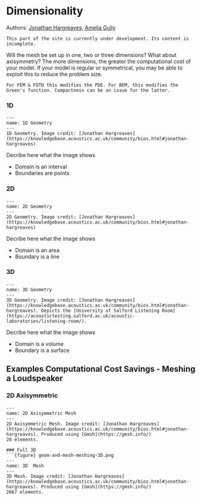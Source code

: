# Dimensionality

Authors: [Jonathan Hargreaves](https://knowledgebase.acoustics.ac.uk/community/bios.html#jonathan-hargreaves), [Amelia Gully](https://knowledgebase.acoustics.ac.uk/community/bios.html#amelia-gully)

```{warning}
This part of the site is currently under development. Its content is incomplete.
```

Will the mesh be set up in one, two or three dimensions? What about axisymmetry? The more dimensions, the greater the computational cost of your model. If your model is regular or symmetrical, you may be able to exploit this to reduce the problem size.

```{note}
For FEM & FDTD this modifies the PDE. For BEM, this modifies the Green's function. Compactness can be an issue for the latter.
```

### 1D

```{figure} geom-and-mesh-dimensionality-1D.png
---
name: 1D Geometry
---
1D Geometry. Image credit: [Jonathan Hargreaves](https://knowledgebase.acoustics.ac.uk/community/bios.html#jonathan-hargreaves)
```
Decribe here what the image shows
* Domain is an interval
* Boundaries are points

### 2D

```{figure} geom-and-mesh-dimensionality-2D.png
---
name: 2D Geometry
---
2D Geometry. Image credit: [Jonathan Hargreaves](https://knowledgebase.acoustics.ac.uk/community/bios.html#jonathan-hargreaves)
```
Decribe here what the image shows
* Domain is an area
* Boundary is a line

### 3D

```{figure} geom-and-mesh-dimensionality-3D.png
---
name: 3D Geometry
---
3D Geometry. Image credit: [Jonathan Hargreaves](https://knowledgebase.acoustics.ac.uk/community/bios.html#jonathan-hargreaves). Depicts the [University of Salford Listening Room](https://acoustictesting.salford.ac.uk/acoustic-laboratories/listening-room/).
```
Decribe here what the image shows
* Domain is a volume
* Boundary is a surface


## Examples Computational Cost Savings - Meshing a Loudspeaker

### 2D Axisymmetric
```{figure} geom-and-mesh-meshing-axi2D.png
---
name: 2D Axisymmetric Mesh
---
2D Axisymmetric Mesh. Image credit: [Jonathan Hargreaves](https://knowledgebase.acoustics.ac.uk/community/bios.html#jonathan-hargreaves). Produced using [Gmsh](https://gmsh.info/)
20 elements.

### Full 3D
```{figure} geom-and-mesh-meshing-3D.png
---
name: 3D  Mesh
---
3D Mesh. Image credit: [Jonathan Hargreaves](https://knowledgebase.acoustics.ac.uk/community/bios.html#jonathan-hargreaves). Produced using [Gmsh](https://gmsh.info/)
2667 elements.
